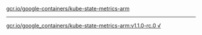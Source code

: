 [gcr.io/google-containers/kube-state-metrics-arm](https://hub.docker.com/r/anjia0532/kube-state-metrics-arm/tags/) 

----
[gcr.io/google_containers/kube-state-metrics-arm:v1.1.0-rc.0 √](https://hub.docker.com/r/anjia0532/kube-state-metrics-arm/tags/)

